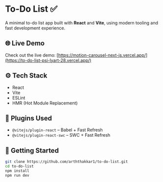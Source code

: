 # To-Do List ✅

A minimal to-do list app built with **React** and **Vite**, using modern tooling and fast development experience.

## 🌐 Live Demo

Check out the live demo: [https://motion-carousel-next-js.vercel.app/](https://to-do-list-psi-lyart-28.vercel.app/)

## ⚙️ Tech Stack

- React
- Vite
- ESLint
- HMR (Hot Module Replacement)

## 🔧 Plugins Used

- `@vitejs/plugin-react` – Babel + Fast Refresh
- `@vitejs/plugin-react-swc` – SWC + Fast Refresh

## 🚀 Getting Started

```bash
git clone https://github.com/arththakkar1/to-do-list.git
cd to-do-list
npm install
npm run dev
